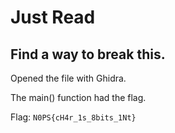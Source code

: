 # Just Read

## Find a way to break this.

Opened the file with Ghidra.

The main() function had the flag.

Flag: `N0PS{cH4r_1s_8bits_1Nt}`
